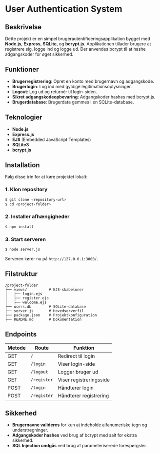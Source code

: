 # User Authentication System

## Beskrivelse

Dette projekt er en simpel brugerautentificeringsapplikation bygget med **Node.js**, **Express**, **SQLite**, og **bcrypt.js**. Applikationen tillader brugere at registrere sig, logge ind og logge ud. Der anvendes bcrypt til at hashe adgangskoder for øget sikkerhed.

## Funktioner

- **Brugerregistrering**: Opret en konto med brugernavn og adgangskode.
- **Brugerlogin**: Log ind med gyldige legitimationsoplysninger.
- **Logout**: Log ud og returnér til login-siden.
- **Sikret adgangskodeopbevaring**: Adgangskoder hashes med bcrypt.js.
- **Brugerdatabase**: Brugerdata gemmes i en SQLite-database.

## Teknologier

- **Node.js**
- **Express.js**
- **EJS** (Embedded JavaScript Templates)
- **SQLite3**
- **bcrypt.js**

## Installation

Følg disse trin for at køre projektet lokalt:

### 1. Klon repository

```sh
$ git clone <repository-url>
$ cd <project-folder>
```

### 2. Installer afhængigheder

```sh
$ npm install
```

### 3. Start serveren

```sh
$ node server.js
```

Serveren kører nu på `http://127.0.0.1:3000/`.

## Filstruktur

```
/project-folder
├── views/          # EJS-skabeloner
│   ├── login.ejs
│   ├── register.ejs
│   ├── welcome.ejs
├── users.db        # SQLite-database
├── server.js       # Hovedserverfil
├── package.json    # Projektkonfiguration
├── README.md       # Dokumentation
```

## Endpoints

| Metode | Route       | Funktion                |
| ------ | ----------- | ----------------------- |
| GET    | `/`         | Redirect til login      |
| GET    | `/login`    | Viser login-side        |
| GET    | `/logout`   | Logger bruger ud        |
| GET    | `/register` | Viser registreringsside |
| POST   | `/login`    | Håndterer login         |
| POST   | `/register` | Håndterer registrering  |

## Sikkerhed

- **Brugernavne valideres** for kun at indeholde alfanumeriske tegn og understregninger.
- **Adgangskoder hashes** ved brug af bcrypt med salt for ekstra sikkerhed.
- **SQL Injection undgås** ved brug af parameteriserede forespørgsler.
